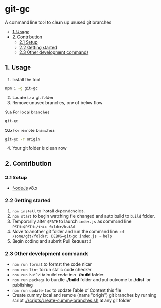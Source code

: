# git-gc

A command line tool to clean up unused git branches

<!-- toc -->

- [1. Usage](#1-usage)
- [2. Contribution](#2-contribution)
  * [2.1 Setup](#21-setup)
  * [2.2 Getting started](#22-getting-started)
  * [2.3 Other development commands](#23-other-development-commands)

<!-- tocstop -->

## 1. Usage

1. Install the tool

```bash
npm i -g git-gc
```

2. Locate to a git folder
3. Remove unused branches, one of below flow

**3.a** For local branches

```bash
git-gc
```

**3.b** For remote branches

```bash
git-gc -r origin
```

4. Your git folder is clean now

## 2. Contribution

### 2.1 Setup

- [NodeJs](https://nodejs.org/en/) v8.x

### 2.2 Getting started

1. `npm install` to install dependencies.
1. `npm start` to begin watching file changed and auto build to `build` folder.
1. Temporarily alter `$PATH` to launch `index.js` as command line: `PATH=$PATH:/this-folder/build`
1. Move to another git folder and run the command line: `cd /some/git/folder; DEBUG=git-gc index.js --help`
1. Begin coding and submit Pull Request :)

### 2.3 Other development commands

- `npm run format` to format the code nicer
- `npm run lint` to run static code checker
- `npm run build` to build code into **./build** folder
- `npm run package` to bundle **./build** folder and put outcome to **./dist** for publishing
- `npm run update-toc` to update Table of Content this file
- Create dummy local and remote (name "origin") git branches by running script [./scripts/create-dummy-branches.sh](./scripts/create-dummy-branches.sh) at any git folder
